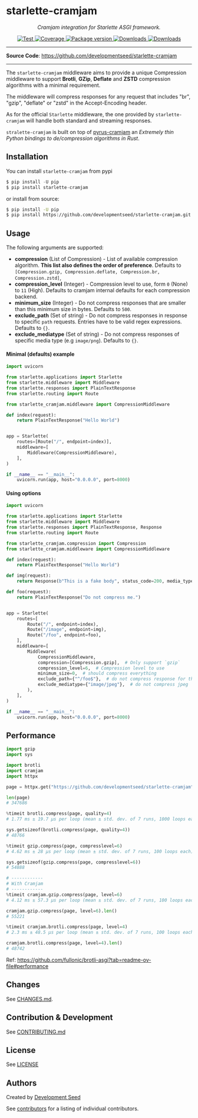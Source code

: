 # starlette-cramjam

<p align="center">
  <em>Cramjam integration for Starlette ASGI framework.</em>
</p>
<p align="center">
  <a href="https://github.com/developmentseed/starlette-cramjam/actions?query=workflow%3ACI" target="_blank">
      <img src="https://github.com/developmentseed/starlette-cramjam/workflows/CI/badge.svg" alt="Test">
  </a>
  <a href="https://codecov.io/gh/developmentseed/starlette-cramjam" target="_blank">
      <img src="https://codecov.io/gh/developmentseed/starlette-cramjam/branch/master/graph/badge.svg" alt="Coverage">
  </a>
  <a href="https://pypi.org/project/starlette-cramjam" target="_blank">
      <img src="https://img.shields.io/pypi/v/starlette-cramjam?color=%2334D058&label=pypi%20package" alt="Package version">
  </a>
  <a href="https://pypistats.org/packages/starlette-cramjam" target="_blank">
      <img src="https://img.shields.io/pypi/dm/starlette-cramjam.svg" alt="Downloads">
  </a>
  <a href="https://github.com/developmentseed/starlette-cramjam/blob/master/LICENSE" target="_blank">
      <img src="https://img.shields.io/github/license/developmentseed/starlette-cramjam.svg" alt="Downloads">
  </a>
</p>

---

**Source Code**: <a href="https://github.com/developmentseed/starlette-cramjam" target="_blank">https://github.com/developmentseed/starlette-cramjam</a>

---

The `starlette-cramjam` middleware aims to provide a unique Compression middleware to support **Brotli**, **GZip**, **Deflate** and **ZSTD** compression algorithms with a minimal requirement.

The middleware will compress responses for any request that includes "br", "gzip", "deflate" or "zstd" in the Accept-Encoding header.

As for the official `Starlette` middleware, the one provided by `starlette-cramjam` will handle both standard and streaming responses.

`stralette-cramjam` is built on top of [pyrus-cramjam](https://github.com/milesgranger/pyrus-cramjam) an *Extremely thin Python bindings to de/compression algorithms in Rust*.

## Installation

You can install `starlette-cramjam` from pypi

```python
$ pip install -U pip
$ pip install starlette-cramjam
```

or install from source:

```bash
$ pip install -U pip
$ pip install https://github.com/developmentseed/starlette-cramjam.git
```

## Usage

The following arguments are supported:

- **compression** (List of Compression) - List of available compression algorithm. **This list also defines the order of preference**. Defaults to `[Compression.gzip, Compression.deflate, Compression.br, Compression.zstd]`,
- **compression_level** (Integer) - Compression level to use, form `0` (None) to `11` (High). Defaults to cramjam internal defaults for each compression backend.
- **minimum_size** (Integer) - Do not compress responses that are smaller than this minimum size in bytes. Defaults to `500`.
- **exclude_path** (Set of string) - Do not compress responses in response to specific `path` requests. Entries have to be valid regex expressions. Defaults to `{}`.
- **exclude_mediatype** (Set of string) - Do not compress responses of specific media type (e.g `image/png`). Defaults to `{}`.

#### Minimal (defaults) example

```python
import uvicorn

from starlette.applications import Starlette
from starlette.middleware import Middleware
from starlette.responses import PlainTextResponse
from starlette.routing import Route

from starlette_cramjam.middleware import CompressionMiddleware

def index(request):
    return PlainTextResponse("Hello World")


app = Starlette(
    routes=[Route("/", endpoint=index)],
    middleware=[
        Middleware(CompressionMiddleware),
    ],
)

if __name__ == "__main__":
    uvicorn.run(app, host="0.0.0.0", port=8000)
```

#### Using options

```python
import uvicorn

from starlette.applications import Starlette
from starlette.middleware import Middleware
from starlette.responses import PlainTextResponse, Response
from starlette.routing import Route

from starlette_cramjam.compression import Compression
from starlette_cramjam.middleware import CompressionMiddleware

def index(request):
    return PlainTextResponse("Hello World")

def img(request):
    return Response(b"This is a fake body", status_code=200, media_type="image/jpeg")

def foo(request):
    return PlainTextResponse("Do not compress me.")


app = Starlette(
    routes=[
        Route("/", endpoint=index),
        Route("/image", endpoint=img),
        Route("/foo", endpoint=foo),
    ],
    middleware=[
        Middleware(
            CompressionMiddleware,
            compression=[Compression.gzip],  # Only support `gzip`
            compression_level=6,  # Compression level to use
            minimum_size=0,  # should compress everything
            exclude_path={"^/foo$"},  # do not compress response for the `/foo` request
            exclude_mediatype={"image/jpeg"},  # do not compress jpeg
        ),
    ],
)

if __name__ == "__main__":
    uvicorn.run(app, host="0.0.0.0", port=8000)
```

## Performance

```python
import gzip
import sys

import brotli
import cramjam
import httpx

page = httpx.get("https://github.com/developmentseed/starlette-cramjam").content

len(page)
# 347686

%timeit brotli.compress(page, quality=4)
# 1.77 ms ± 19.7 µs per loop (mean ± std. dev. of 7 runs, 1000 loops each)

sys.getsizeof(brotli.compress(page, quality=4))
# 48766

%timeit gzip.compress(page, compresslevel=6)
# 4.62 ms ± 28 µs per loop (mean ± std. dev. of 7 runs, 100 loops each)

sys.getsizeof(gzip.compress(page, compresslevel=6))
# 54888

# ------------
# With Cramjam
# ------------
%timeit cramjam.gzip.compress(page, level=6)
# 4.12 ms ± 57.3 µs per loop (mean ± std. dev. of 7 runs, 100 loops each)

cramjam.gzip.compress(page, level=6).len()
# 55221

%timeit cramjam.brotli.compress(page, level=4)
# 2.3 ms ± 48.5 µs per loop (mean ± std. dev. of 7 runs, 100 loops each)

cramjam.brotli.compress(page, level=4).len()
# 48742
```

Ref: https://github.com/fullonic/brotli-asgi?tab=readme-ov-file#performance

## Changes

See [CHANGES.md](https://github.com/developmentseed/starlette-cramjam/blob/master/CHANGES.md).

## Contribution & Development

See [CONTRIBUTING.md](https://github.com/developmentseed/starlette-cramjam/blob/master/CONTRIBUTING.md)

## License

See [LICENSE](https://github.com/developmentseed/starlette-cramjam/blob/master/LICENSE)

## Authors

Created by [Development Seed](<http://developmentseed.org>)

See [contributors](https://github.com/developmentseed/starlette-cramjam/graphs/contributors) for a listing of individual contributors.
